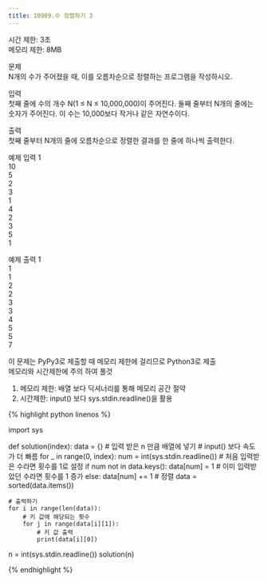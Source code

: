 ```yaml
---
title: 10989.수 정렬하기 3
---
```


시간 제한: 3초  
메모리 제한: 8MB  

문제  
N개의 수가 주어졌을 때, 이를 오름차순으로 정렬하는 프로그램을 작성하시오.  
  
  
입력  
첫째 줄에 수의 개수 N(1 ≤ N ≤ 10,000,000)이 주어진다. 둘째 줄부터 N개의 줄에는 숫자가 주어진다. 이 수는 10,000보다 작거나 같은 자연수이다.  

출력   
첫째 줄부터 N개의 줄에 오름차순으로 정렬한 결과를 한 줄에 하나씩 출력한다.  
   

예제 입력 1    
10  
5  
2  
3  
1  
4  
2  
3  
5  
1  
  
	
예제 출력 1  
1  
1  
2   
2   
3  
3  
4  
5  
5  
7  
  
이 문제는 PyPy3로 제출할 때 메모리 제한에 걸리므로 Python3로 제출  
메모리와 시간제한에 주의 하여 풀것  
1. 메모리 제한: 배열 보다 딕셔너리를 통해 메모리 공간 절약  
2.  시간제한: input() 보다 sys.stdin.readline()을 활용  
	 

{% highlight python linenos %}

import sys


def solution(index):
    data = {}
    # 입력 받은 n 만큼 배열에 넣기
    # input() 보다 속도가 더 빠름
    for _ in range(0, index):
        num = int(sys.stdin.readline())
        # 처음 입력받은 수라면 횟수를 1로 설정
        if num not in data.keys():
            data[num] = 1
        # 이미 입력받았던 수라면 횟수를 1 증가
        else:
            data[num] += 1
    # 정렬
    data = sorted(data.items())

    # 출력하기
    for i in range(len(data)):
        # 키 값에 해당되는 횟수
        for j in range(data[i][1]):
            # 키 값 출력
            print(data[i][0])


n = int(sys.stdin.readline())
solution(n)


{% endhighlight %}
